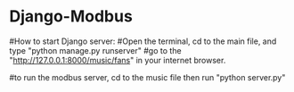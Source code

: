 # Django-Modbus

#How to start Django server:
#Open the terminal, cd to the main file, and type "python manage.py runserver"
#go to the "http://127.0.0.1:8000/music/fans" in your internet browser.

#to run the modbus server, cd to the music file then run "python server.py"
